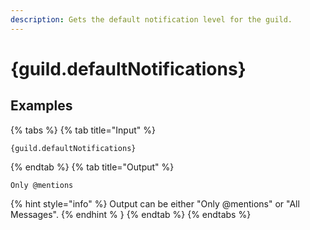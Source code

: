```yaml
---
description: Gets the default notification level for the guild.
---
```

# {guild.defaultNotifications}
## Examples
{% tabs %}
{% tab title="Input" %}
```text
{guild.defaultNotifications}
```
{% endtab %}
{% tab title="Output" %}
```text
Only @mentions
```
{% hint style="info" %}
Output can be either "Only @mentions" or "All Messages".
{% endhint % }
{% endtab %}
{% endtabs %}